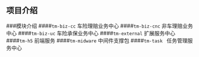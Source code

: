 ## 项目介绍

###模块介绍
####`tm-biz-cc`
车险理赔业务中心
####`tm-biz-cnc`
非车理赔业务中心
####`tm-biz-uc`
车险承保业务中心
####`tm-external`
扩展服务中心
####`tm-h5`
前端服务
####`tm-midware`
中间件支撑包
####`tm-task `
任务管理服务中心